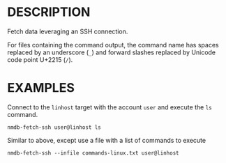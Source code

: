 DESCRIPTION
===========

Fetch data leveraging an SSH connection.

For files containing the command output, the command name has spaces replaced
by an underscore (`_`) and forward slashes replaced by Unicode code point
U+2215 (`∕`).


EXAMPLES
========

Connect to the `linhost` target with the account `user` and execute the `ls`
command.
```
nmdb-fetch-ssh user@linhost ls
```

Similar to above, except use a file with a list of commands to execute
```
nmdb-fetch-ssh --infile commands-linux.txt user@linhost
```
